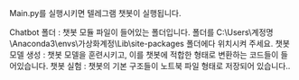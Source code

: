 Main.py를 실행시키면 텔레그램 챗봇이 실행됩니다.

Chatbot 폴더 : 챗봇 모듈 파일이 들어있는 폴더입니다. 폴더를 C:\Users\계정명\Anaconda3\envs\가상화계정\Lib\site-packages 폴더에다 위치시켜 주세요.
챗봇 모델 생성 : 챗봇 모델을 훈련시키고, 이를 챗봇에 적합한 형태로 변환하는 코드들이 들어있습니다. 
챗봇 실험 : 챗봇의 기본 구조들이 노트북 파일 형태로 저장되어 있습니다..

